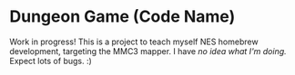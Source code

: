 # Dungeon Game (Code Name)

Work in progress! This is a project to teach myself NES homebrew development, targeting the MMC3 mapper. I have *no idea what I'm doing.* Expect lots of bugs. :)